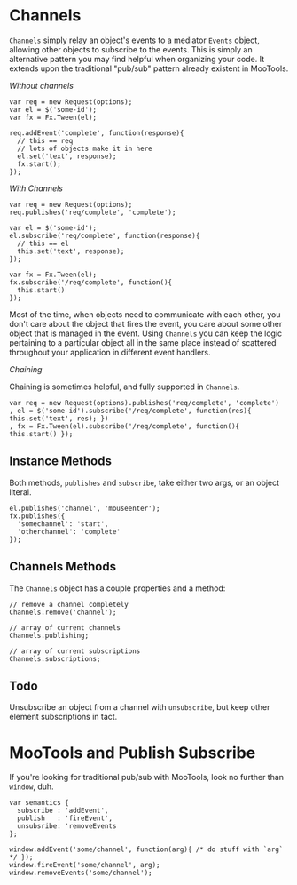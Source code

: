 Channels
========

`Channels` simply relay an object's events to a mediator `Events` object, allowing other objects to subscribe to the events. This is simply an alternative pattern you may find helpful when organizing your code.  It extends upon the traditional "pub/sub" pattern already existent in MooTools.

_Without channels_

    var req = new Request(options);
    var el = $('some-id');
    var fx = Fx.Tween(el);
    
    req.addEvent('complete', function(response){
      // this == req
      // lots of objects make it in here
      el.set('text', response);
      fx.start();
    });

_With Channels_

    var req = new Request(options);
    req.publishes('req/complete', 'complete');
    
    var el = $('some-id');
    el.subscribe('req/complete', function(response){
      // this == el
      this.set('text', response);
    });
    
    var fx = Fx.Tween(el);
    fx.subscribe('/req/complete', function(){
      this.start()
    });

Most of the time, when objects need to communicate with each other, you don't care about the object that fires the event, you care about some other object that is managed in the event.  Using `Channels` you can keep the logic pertaining to a particular object all in the same place instead of scattered throughout your application in different event handlers.

_Chaining_

Chaining is sometimes helpful, and fully supported in `Channels`.

    var req = new Request(options).publishes('req/complete', 'complete')
    , el = $('some-id').subscribe('/req/complete', function(res){ this.set('text', res); })
    , fx = Fx.Tween(el).subscribe('/req/complete', function(){ this.start() });

Instance Methods
----------------

Both methods, `publishes` and `subscribe`, take either two args, or an object literal.

    el.publishes('channel', 'mouseenter');
    fx.publishes({
      'somechannel': 'start',
      'otherchannel': 'complete'
    });

Channels Methods
----------------

The `Channels` object has a couple properties and a method:

    // remove a channel completely
    Channels.remove('channel');
    
    // array of current channels
    Channels.publishing;
    
    // array of current subscriptions
    Channels.subscriptions;

Todo
----

Unsubscribe an object from a channel with `unsubscribe`, but keep other element subscriptions in tact.

MooTools and Publish Subscribe
==============================

If you're looking for traditional pub/sub with MooTools, look no further than `window`, duh.

    var semantics {
      subscribe : 'addEvent',
      publish   : 'fireEvent',
      unsubsribe: 'removeEvents
    };
    
    window.addEvent('some/channel', function(arg){ /* do stuff with `arg` */ });
    window.fireEvent('some/channel', arg);
    window.removeEvents('some/channel');

